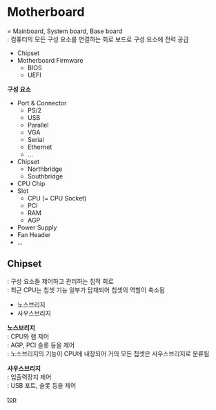 # Motherboard
= Mainboard, System board, Base board      
: 컴퓨터의 모든 구성 요소를 연결하는 회로 보드로 구성 요소에 전력 공급     

- Chipset
- Motherboard Firmware  
    - BIOS
    - UEFI


**구성 요소**  
- Port & Connector
    - PS/2
    - USB
    - Parallel
    - VGA
    - Serial
    - Ethernet
    - ...
- Chipset
    - Northbridge
    - Southbridge
- CPU Chip
- Slot
    - CPU (= CPU Socket)
    - PCI
    - RAM
    - AGP
- Power Supply
- Fan Header
- ...



## Chipset
: 구성 요소들 제어하고 관리하는 집적 회로    
: 최근 CPU는 칩셋 기능 일부가 탑재되어 칩셋의 역할이 축소됨   

- 노스브리지
- 사우스브리지


**노스브리지**    
: CPU와 램 제어   
: AGP, PCI 슬롯 등을 제어  
: 노스브리지의 기능이 CPU에 내장되어 거의 모든 칩셋은 사우스브리지로 분류됨    


**사우스브리지**   
: 입출력장치 제어   
: USB 포트, 슬롯 등을 제어  



[top](#)
